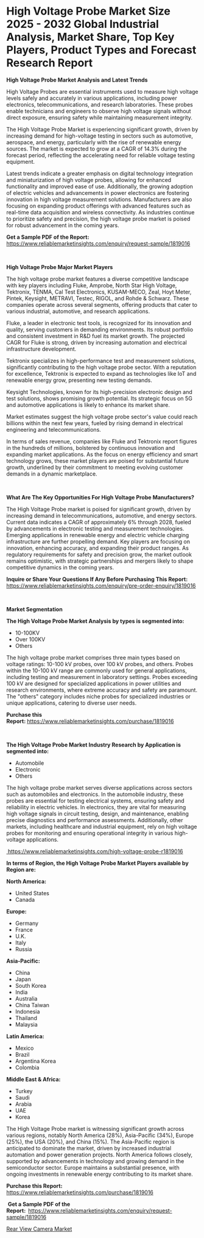 <p><h1>High Voltage Probe Market Size 2025 - 2032 Global Industrial Analysis, Market Share, Top Key Players, Product Types and Forecast Research Report</h1></p><p><strong>High Voltage Probe Market Analysis and Latest Trends</strong></p>
<p><p>High Voltage Probes are essential instruments used to measure high voltage levels safely and accurately in various applications, including power electronics, telecommunications, and research laboratories. These probes enable technicians and engineers to observe high voltage signals without direct exposure, ensuring safety while maintaining measurement integrity.</p><p>The High Voltage Probe Market is experiencing significant growth, driven by increasing demand for high-voltage testing in sectors such as automotive, aerospace, and energy, particularly with the rise of renewable energy sources. The market is expected to grow at a CAGR of 14.3% during the forecast period, reflecting the accelerating need for reliable voltage testing equipment.</p><p>Latest trends indicate a greater emphasis on digital technology integration and miniaturization of high voltage probes, allowing for enhanced functionality and improved ease of use. Additionally, the growing adoption of electric vehicles and advancements in power electronics are fostering innovation in high voltage measurement solutions. Manufacturers are also focusing on expanding product offerings with advanced features such as real-time data acquisition and wireless connectivity. As industries continue to prioritize safety and precision, the high voltage probe market is poised for robust advancement in the coming years.</p></p>
<p><strong>Get a Sample PDF of the Report:&nbsp;</strong> <a href="https://www.reliablemarketinsights.com/enquiry/request-sample/1819016?utm_campaign=1938&utm_medium=2&utm_source=Github&utm_content=ia&utm_term=06042025&utm_id=high-voltage-probe">https://www.reliablemarketinsights.com/enquiry/request-sample/1819016</a></p>
<p>&nbsp;</p>
<p><strong>High Voltage Probe Major Market Players</strong></p>
<p><p>The high voltage probe market features a diverse competitive landscape with key players including Fluke, Amprobe, North Star High Voltage, Tektronix, TENMA, Cal Test Electronics, KUSAM-MECO, Zeal, Hoyt Meter, Pintek, Keysight, METRAVI, Testec, RIGOL, and Rohde & Schwarz. These companies operate across several segments, offering products that cater to various industrial, automotive, and research applications.</p><p>Fluke, a leader in electronic test tools, is recognized for its innovation and quality, serving customers in demanding environments. Its robust portfolio and consistent investment in R&D fuel its market growth. The projected CAGR for Fluke is strong, driven by increasing automation and electrical infrastructure development.</p><p>Tektronix specializes in high-performance test and measurement solutions, significantly contributing to the high voltage probe sector. With a reputation for excellence, Tektronix is expected to expand as technologies like IoT and renewable energy grow, presenting new testing demands.</p><p>Keysight Technologies, known for its high-precision electronic design and test solutions, shows promising growth potential. Its strategic focus on 5G and automotive applications is likely to enhance its market share.</p><p>Market estimates suggest the high voltage probe sector's value could reach billions within the next few years, fueled by rising demand in electrical engineering and telecommunications. </p><p>In terms of sales revenue, companies like Fluke and Tektronix report figures in the hundreds of millions, bolstered by continuous innovation and expanding market applications. As the focus on energy efficiency and smart technology grows, these market players are poised for substantial future growth, underlined by their commitment to meeting evolving customer demands in a dynamic marketplace.</p></p>
<p>&nbsp;</p>
<p><strong>What Are The Key Opportunities For High Voltage Probe Manufacturers?</strong></p>
<p><p>The High Voltage Probe market is poised for significant growth, driven by increasing demand in telecommunications, automotive, and energy sectors. Current data indicates a CAGR of approximately 6% through 2028, fueled by advancements in electronic testing and measurement technologies. Emerging applications in renewable energy and electric vehicle charging infrastructure are further propelling demand. Key players are focusing on innovation, enhancing accuracy, and expanding their product ranges. As regulatory requirements for safety and precision grow, the market outlook remains optimistic, with strategic partnerships and mergers likely to shape competitive dynamics in the coming years.</p></p>
<p><strong>Inquire or Share Your Questions If Any Before Purchasing This Report:</strong> <a href="https://www.reliablemarketinsights.com/enquiry/pre-order-enquiry/1819016?utm_campaign=1938&utm_medium=2&utm_source=Github&utm_content=ia&utm_term=06042025&utm_id=high-voltage-probe">https://www.reliablemarketinsights.com/enquiry/pre-order-enquiry/1819016</a></p>
<p>&nbsp;</p>
<p><strong>Market Segmentation</strong></p>
<p><strong>The High Voltage Probe Market Analysis by types is segmented into:</strong></p>
<p><ul><li>10-100KV</li><li>Over 100KV</li><li>Others</li></ul></p>
<p><p>The high voltage probe market comprises three main types based on voltage ratings: 10-100 kV probes, over 100 kV probes, and others. Probes within the 10-100 kV range are commonly used for general applications, including testing and measurement in laboratory settings. Probes exceeding 100 kV are designed for specialized applications in power utilities and research environments, where extreme accuracy and safety are paramount. The "others" category includes niche probes for specialized industries or unique applications, catering to diverse user needs.</p></p>
<p><strong>Purchase this Report:&nbsp;</strong><a href="https://www.reliablemarketinsights.com/purchase/1819016?utm_campaign=1938&utm_medium=2&utm_source=Github&utm_content=ia&utm_term=06042025&utm_id=high-voltage-probe">https://www.reliablemarketinsights.com/purchase/1819016</a></p>
<p>&nbsp;</p>
<p><strong>The High Voltage Probe Market Industry Research by Application is segmented into:</strong></p>
<p><ul><li>Automobile</li><li>Electronic</li><li>Others</li></ul></p>
<p><p>The high voltage probe market serves diverse applications across sectors such as automobiles and electronics. In the automobile industry, these probes are essential for testing electrical systems, ensuring safety and reliability in electric vehicles. In electronics, they are vital for measuring high voltage signals in circuit testing, design, and maintenance, enabling precise diagnostics and performance assessments. Additionally, other markets, including healthcare and industrial equipment, rely on high voltage probes for monitoring and ensuring operational integrity in various high-voltage applications.</p></p>
<p><a href="https://www.reliablemarketinsights.com/high-voltage-probe-r1819016?utm_campaign=1938&utm_medium=2&utm_source=Github&utm_content=ia&utm_term=06042025&utm_id=high-voltage-probe">&nbsp;https://www.reliablemarketinsights.com/high-voltage-probe-r1819016</a></p>
<p><strong>In terms of Region, the High Voltage Probe Market Players available by Region are:</strong></p>
<p>
    <p> <strong> North America: </strong>
        <ul>
            <li>United States</li>
            <li>Canada</li>
        </ul>
        </p> 
    <p> <strong> Europe: </strong>
        <ul>
            <li>Germany</li>
            <li>France</li>
            <li>U.K.</li>
            <li>Italy</li>
            <li>Russia</li>
        </ul>
        </p> 
    <p> <strong> Asia-Pacific: </strong>
        <ul>
            <li>China</li>
            <li>Japan</li>
            <li>South Korea</li>
            <li>India</li>
            <li>Australia</li>
            <li>China Taiwan</li>
            <li>Indonesia</li>
            <li>Thailand</li>
            <li>Malaysia</li>
        </ul>
        </p> 
    <p> <strong> Latin America: </strong>
        <ul>
            <li>Mexico</li>
            <li>Brazil</li>
            <li>Argentina Korea</li>
            <li>Colombia</li>
        </ul>
        </p> 
    <p> <strong> Middle East & Africa: </strong>
        <ul>
            <li>Turkey</li>
            <li>Saudi</li>
            <li>Arabia</li>
            <li>UAE</li>
            <li>Korea</li>
        </ul>
    </p>
    </p>
<p><p>The High Voltage Probe market is witnessing significant growth across various regions, notably North America (28%), Asia-Pacific (34%), Europe (25%), the USA (20%), and China (15%). The Asia-Pacific region is anticipated to dominate the market, driven by increased industrial automation and power generation projects. North America follows closely, supported by advancements in technology and growing demand in the semiconductor sector. Europe maintains a substantial presence, with ongoing investments in renewable energy contributing to its market share.</p></p>
<p><strong>Purchase this Report: </strong><a href="https://www.reliablemarketinsights.com/purchase/1819016?utm_campaign=1938&utm_medium=2&utm_source=Github&utm_content=ia&utm_term=06042025&utm_id=high-voltage-probe">https://www.reliablemarketinsights.com/purchase/1819016</a></p>
<p>&nbsp;<strong>Get a Sample PDF of the Report:&nbsp;&nbsp;</strong><a href="https://www.reliablemarketinsights.com/enquiry/request-sample/1819016?utm_campaign=1938&utm_medium=2&utm_source=Github&utm_content=ia&utm_term=06042025&utm_id=high-voltage-probe">https://www.reliablemarketinsights.com/enquiry/request-sample/1819016</a></p>
<p><strong></strong></p>
<p><p><a href="https://github.com/angelajermaine/Market-Research-Report-List-6/blob/main/rear-view-camera-market.md?utm_campaign=1938&utm_medium=2&utm_source=Github&utm_content=ia&utm_term=06042025&utm_id=high-voltage-probe">Rear View Camera Market</a></p></p>
